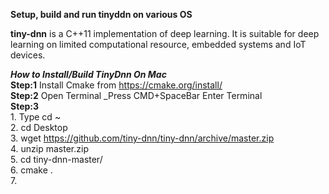 **Setup, build and run tinyddn on various OS**

**tiny-dnn** is a C++11 implementation of deep learning. It is suitable for deep learning on limited computational resource, embedded systems and IoT devices.


**_How to Install/Build TinyDnn On Mac_**  
**Step:1** Install Cmake from https://cmake.org/install/  
**Step:2** Open Terminal _Press CMD+SpaceBar Enter Terminal  
**Step:3**   
             1. Type cd ~  
             2. cd Desktop  
             3. wget https://github.com/tiny-dnn/tiny-dnn/archive/master.zip  
             4. unzip master.zip  
             5. cd tiny-dnn-master/  
             6. cmake .  
             7. 

